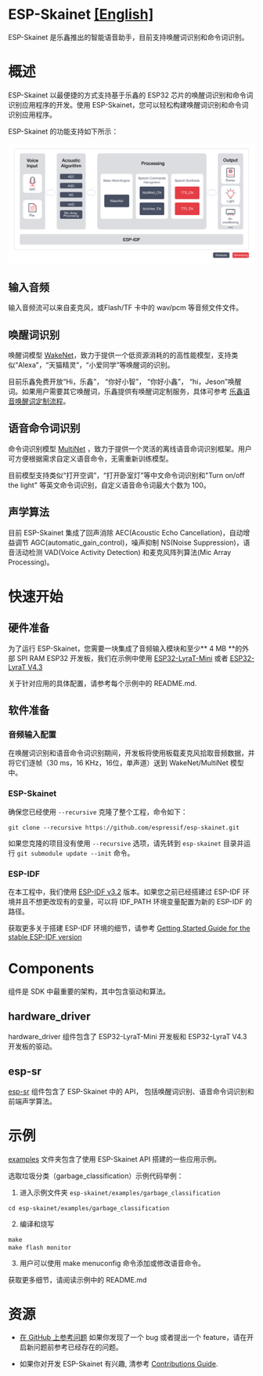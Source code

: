 # ESP-Skainet [[English]](./README.md)

ESP-Skainet 是乐鑫推出的智能语音助手，目前支持唤醒词识别和命令词识别。

# 概述

ESP-Skainet 以最便捷的方式支持基于乐鑫的 ESP32 芯片的唤醒词识别和命令词识别应用程序的开发。使用 ESP-Skainet，您可以轻松构建唤醒词识别和命令词识别应用程序。

ESP-Skainet 的功能支持如下所示：

![overview](img/skainet_overview.png)

## 输入音频

输入音频流可以来自麦克风，或Flash/TF 卡中的 wav/pcm 等音频文件文件。

## 唤醒词识别 

唤醒词模型 [WakeNet](https://github.com/espressif/esp-sr/tree/master/wake_word_engine/README_cn.md)，致力于提供一个低资源消耗的的高性能模型，支持类似“Alexa”，“天猫精灵”，“小爱同学”等唤醒词的识别。  

目前乐鑫免费开放“Hi，乐鑫”， “你好小智”， “你好小鑫”， “hi，Jeson”唤醒词。如果用户需要其它唤醒词，乐鑫提供有唤醒词定制服务，具体可参考 [乐鑫语音唤醒词定制流程](https://github.com/espressif/esp-sr/tree/master/wake_word_engine/乐鑫语音唤醒词定制流程.md)。

## 语音命令词识别

命令词识别模型 [MultiNet](https://github.com/espressif/esp-sr/tree/master/speech_command_recognition/README_cn.md) ，致力于提供一个灵活的离线语音命词识别框架。用户可方便根据需求自定义语音命令，无需重新训练模型。  

目前模型支持类似“打开空调”，“打开卧室灯”等中文命令词识别和"Turn on/off the light" 等英文命令词识别，自定义语音命令词最大个数为 100。   

## 声学算法

目前 ESP-Skainet 集成了回声消除 AEC(Acoustic Echo Cancellation)，自动增益调节 AGC(automatic_gain_control)，噪声抑制 NS(Noise Suppression)，语音活动检测 VAD(Voice Activity Detection) 和麦克风阵列算法(Mic Array Processing)。

# 快速开始

## 硬件准备

为了运行 ESP-Skainet，您需要一块集成了音频输入模块和至少** 4 MB **的外部 SPI RAM ESP32 开发板，我们在示例中使用 [ESP32-LyraT-Mini](https://docs.espressif.com/projects/esp-adf/en/latest/get-started/get-started-esp32-lyrat-mini.html) 或者 [ESP32-LyraT V4.3](https://docs.espressif.com/projects/esp-adf/en/latest/get-started/get-started-esp32-lyrat.html)

关于针对应用的具体配置，请参考每个示例中的 README.md.

## 软件准备

### 音频输入配置

在唤醒词识别和语音命令词识别期间，开发板将使用板载麦克风拾取音频数据，并将它们逐帧（30 ms，16 KHz，16位，单声道）送到 WakeNet/MultiNet 模型中。

### ESP-Skainet

确保您已经使用  `--recursive` 克隆了整个工程，命令如下：

```
git clone --recursive https://github.com/espressif/esp-skainet.git 
```
如果您克隆的项目没有使用 `--recursive` 选项，请先转到 `esp-skainet` 目录并运行 `git submodule update --init` 命令。

### ESP-IDF

在本工程中，我们使用 [ESP-IDF v3.2](https://github.com/espressif/esp-idf/releases/v3.2) 版本。如果您之前已经搭建过 ESP-IDF 环境并且不想更改现有的变量，可以将 IDF_PATH 环境变量配置为新的 ESP-IDF 的路径。

获取更多关于搭建 ESP-IDF 环境的细节，请参考 [Getting Started Guide for the stable ESP-IDF version](https://docs.espressif.com/projects/esp-idf/en/stable/get-started-cmake/index.html)


# Components

组件是 SDK 中最重要的架构，其中包含驱动和算法。

## hardware_driver

hardware_driver 组件包含了 ESP32-LyraT-Mini 开发板和 ESP32-LyraT V4.3 开发板的驱动。


## esp-sr

[esp-sr](https://github.com/espressif/esp-sr/tree/master) 组件包含了 ESP-Skainet 中的 API， 包括唤醒词识别、语音命令词识别和前端声学算法。

# 示例

[examples](examples) 文件夹包含了使用 ESP-Skainet API 搭建的一些应用示例。

选取垃圾分类（garbage_classification）示例代码举例：

1. 进入示例文件夹 `esp-skainet/examples/garbage_classification`
```
cd esp-skainet/examples/garbage_classification
```

2. 编译和烧写
```
make
make flash monitor
```

3. 用户可以使用 make menuconfig 命令添加或修改语音命令。

获取更多细节，请阅读示例中的 README.md

# 资源

* [在 GitHub 上参考问题](https://github.com/espressif/esp-skainet/issues) 如果你发现了一个 bug 或者提出一个 feature，请在开启新问题前参考已经存在的问题。

* 如果你对开发 ESP-Skainet 有兴趣, 清参考 [Contributions Guide](https://esp-idf.readthedocs.io/en/latest/contribute/index.html).

